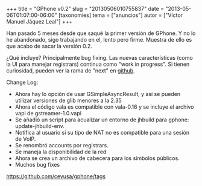 +++
title = "GPhone v0.2"
slug = "20130506010755837"
date = "2013-05-06T01:07:00-06:00"
[taxonomies]
tema = ["anuncios"]
autor = ["Víctor Manuel Jáquez Leal"]
+++

Han pasado 5 meses desde que saqué la primer versión de GPhone. Y no lo
he abandonado, sigo trabajando en el, lento pero firme. Muestra de ello
es que acabo de sacar la versión 0.2.

¿Qué incluye? Principalmente bug fixing. Las nuevas características
(como la UI para manejar registrars) continua como "work in progress".
Si tienen curiosidad, pueden ver la rama de "next" en
[github](https://github.com/ceyusa/gphone).

<!-- more -->
Change Log:

-   Ahora hay lo opción de usar GSimpleAsyncResult, y así se pueden
    utilizar versiones de glib menores a la 2.35
-   Ahora el código vala es compatible con vala-0.16 y se incluye el
    archivo vapi de gstreamer-1.0.vapi
-   Se añadió un script para acualizar un entorno de jhbuild para
    gphone: update-jhbuild-env.
-   Notifica al usuario si su tipo de NAT no es compatible para una
    sesión de VoIP.
-   Se renombró accounts por registrars.
-   Se maneja la disponibilidad de la red
-   Ahora se crea un archivo de cabecera para los símbolos públicos.
-   Muchos bug fixes

<https://github.com/ceyusa/gphone/tags>

